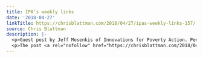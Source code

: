 ```yaml
---
title: IPA’s weekly links
date: '2018-04-27'
linkTitle: https://chrisblattman.com/2018/04/27/ipas-weekly-links-157/
source: Chris Blattman
description: |-
  <p>Guest post by Jeff Mosenkis of Innovations for Poverty Action. Penny Goldberg of Yale will be the new World Bank Chief Economist, she and Nina Pavcnik wrote about their work on why opening up trade helped developing countries grow at VoxDev. &#8230; <a href="https://chrisblattman.com/2018/04/27/ipas-weekly-links-157/">Continue reading <span class="meta-nav">&#8594;</span></a></p>
  <p>The post <a rel="nofollow" href="https://chrisblattman.com/2018/04/27/ipas-weekly-links-157/">IPA&#8217;s weekl
---
```

